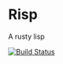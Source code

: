 # Risp

A rusty lisp
 
[![Build Status](https://travis-ci.org/shybyte/risp.svg?branch=master)](https://travis-ci.org/shybyte/risp)

